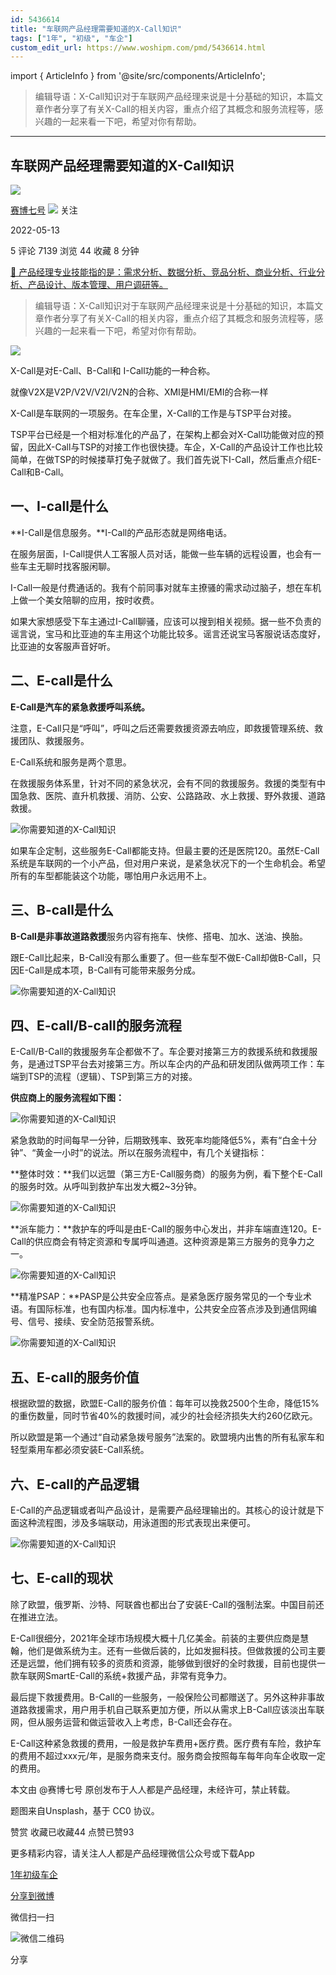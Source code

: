 ```yaml
---
id: 5436614
title: "车联网产品经理需要知道的X-Call知识"
tags: ["1年", "初级", "车企"]
custom_edit_url: https://www.woshipm.com/pmd/5436614.html
---
```

import { ArticleInfo } from '@site/src/components/ArticleInfo';

<ArticleInfo
    author="赛博七号"
    authorLink="https://www.woshipm.com/u/728723"
    published="2022-05-13"
    views={7139}
    comments={5}
    collects={44}
/>

> 编辑导语：X-Call知识对于车联网产品经理来说是十分基础的知识，本篇文章作者分享了有关X-Call的相关内容，重点介绍了其概念和服务流程等，感兴趣的一起来看一下吧，希望对你有帮助。

---

## 车联网产品经理需要知道的X-Call知识

[![](https://image.woshipm.com/wp-files/2022/07/ANqjy4qVEpB1g5jF9Edm.jpg!/both/72x72)](https://www.woshipm.com/u/728723)

[赛博七号](https://www.woshipm.com/u/728723) ![](https://static.woshipm.com/tag/1121_1@2x.png) 关注

2022-05-13

5 评论 7139 浏览 44 收藏 8 分钟

[🔗 产品经理专业技能指的是：需求分析、数据分析、竞品分析、商业分析、行业分析、产品设计、版本管理、用户调研等。](https://ke.qidianla.com/courses/90pm)

> 编辑导语：X-Call知识对于车联网产品经理来说是十分基础的知识，本篇文章作者分享了有关X-Call的相关内容，重点介绍了其概念和服务流程等，感兴趣的一起来看一下吧，希望对你有帮助。

![](https://image.woshipm.com/wp-files/2022/05/vNuGCDIx26ihhHbwQ6Lf.jpg)

X-Call是对E-Call、B-Call和 I-Call功能的一种合称。

就像V2X是V2P/V2V/V2I/V2N的合称、XMI是HMI/EMI的合称一样

X-Call是车联网的一项服务。在车企里，X-Call的工作是与TSP平台对接。

TSP平台已经是一个相对标准化的产品了，在架构上都会对X-Call功能做对应的预留，因此X-Call与TSP的对接工作也很快捷。车企，X-Call的产品设计工作也比较简单，在做TSP的时候搂草打兔子就做了。我们首先说下I-Call，然后重点介绍E-Call和B-Call。

## 一、I-call是什么

**I-Call是信息服务。**I-Call的产品形态就是网络电话。

在服务层面，I-Call提供人工客服人员对话，能做一些车辆的远程设置，也会有一些车主无聊时找客服闲聊。

I-Call一般是付费通话的。我有个前同事对就车主撩骚的需求动过脑子，想在车机上做一个美女陪聊的应用，按时收费。

如果大家想感受下车主通过I-Call聊骚，应该可以搜到相关视频。据一些不负责的谣言说，宝马和比亚迪的车主用这个功能比较多。谣言还说宝马客服说话态度好，比亚迪的女客服声音好听。

## 二、E-call是什么

**E-Call是汽车的紧急救援呼叫系统。**

注意，E-Call只是“呼叫”，呼叫之后还需要救援资源去响应，即救援管理系统、救援团队、救援服务。

E-Call系统和服务是两个意思。

在救援服务体系里，针对不同的紧急状况，会有不同的救援服务。救援的类型有中国急救、医院、直升机救援、消防、公安、公路路政、水上救援、野外救援、道路救援。

![你需要知道的X-Call知识](https://image.woshipm.com/wp-files/2022/05/3qU3UftuVF116uqMcMAc.jpeg)

如果车企定制，这些服务E-Call都能支持。但最主要的还是医院120。虽然E-Call系统是车联网的一个小产品，但对用户来说，是紧急状况下的一个生命机会。希望所有的车型都能装这个功能，哪怕用户永远用不上。

## 三、B-call是什么

**B-Call是非事故道路救援**服务内容有拖车、快修、搭电、加水、送油、换胎。

跟E-Call比起来，B-Call没有那么重要了。但一些车型不做E-Call却做B-Call，只因E-Call是成本项，B-Call有可能带来服务分成。

![你需要知道的X-Call知识](https://image.woshipm.com/wp-files/2022/05/veqr0lYpfJ09XJMDcz9h.jpeg)

## 四、E-call/B-call的服务流程

E-Call/B-Call的救援服务车企都做不了。车企要对接第三方的救援系统和救援服务，是通过TSP平台去对接第三方。所以车企内的产品和研发团队做两项工作：车端到TSP的流程（逻辑）、TSP到第三方的对接。

**供应商上的服务流程如下图：**

![你需要知道的X-Call知识](https://image.woshipm.com/wp-files/2022/05/m1VnaPQ6EKVeOeJG1ath.jpeg)

紧急救助的时间每早一分钟，后期致残率、致死率均能降低5%，素有“白金十分钟”、“黄金一小时”的说法。所以在服务流程中，有几个关键指标：

**整体时效：**我们以远盟（第三方E-Call服务商）的服务为例，看下整个E-Call的服务时效。从呼叫到救护车出发大概2~3分钟。

![你需要知道的X-Call知识](https://image.woshipm.com/wp-files/2022/05/qJioqh6tPt9znLUlhJkW.jpeg)

**派车能力：**救护车的呼叫是由E-Call的服务中心发出，并非车端直连120。E-Call的供应商会有特定资源和专属呼叫通道。这种资源是第三方服务的竞争力之一。

![你需要知道的X-Call知识](https://image.woshipm.com/wp-files/2022/05/a02JOI3cr9gavQ6NcM37.jpeg)

**精准PSAP：**PASP是公共安全应答点。是紧急医疗服务常见的一个专业术语。有国际标准，也有国内标准。国内标准中，公共安全应答点涉及到通信网编号、信号、接续、安全防范报警系统。

![你需要知道的X-Call知识](https://image.woshipm.com/wp-files/2022/05/jXXMOl1NV7MTxo06C0KB.jpeg)

## 五、E-call的服务价值

根据欧盟的数据，欧盟E-Call的服务价值：每年可以挽救2500个生命，降低15%的重伤数量，同时节省40%的救援时间，减少的社会经济损失大约260亿欧元。

所以欧盟是第一个通过“自动紧急拨号服务”法案的。欧盟境内出售的所有私家车和轻型乘用车都必须安装E-Call系统。

## 六、E-call的产品逻辑

E-Call的产品逻辑或者叫产品设计，是需要产品经理输出的。其核心的设计就是下面这种流程图，涉及多端联动，用泳道图的形式表现出来便可。

![你需要知道的X-Call知识](https://image.woshipm.com/wp-files/2022/05/0G9muvzqcjPipSrEZHIO.jpeg)

## 七、E-call的现状

除了欧盟，俄罗斯、沙特、阿联酋也都出台了安装E-Call的强制法案。中国目前还在推进立法。

E-Call很细分，2021年全球市场规模大概十几亿美金。前装的主要供应商是慧翰，他们是做系统为主。还有一些做后装的，比如发掘科技。但做救援的公司主要还是远盟，他们拥有较多的资质和资源，能够做到很好的全时救援，目前也提供一款车联网SmartE-Call的系统+救援产品，非常有竞争力。

最后提下救援费用。B-Call的一些服务，一般保险公司都赠送了。另外这种非事故道路救援需求，用户用手机自己联系更加方便，所以从需求上B-Call应该淡出车联网，但从服务运营和做运营收入上考虑，B-Call还会存在。

E-Call这种紧急救援的费用，一般是救护车费用+医疗费。医疗费有车险，救护车的费用不超过xxx元/年，是服务商来支付。服务商会按照每车每年向车企收取一定的费用。

本文由 @赛博七号 原创发布于人人都是产品经理，未经许可，禁止转载。

题图来自Unsplash，基于 CC0 协议。

赞赏 收藏已收藏44 点赞已赞93

更多精彩内容，请关注人人都是产品经理微信公众号或下载App

[1年](https://www.woshipm.com/tag/1%e5%b9%b4)[初级](https://www.woshipm.com/tag/%e5%88%9d%e7%ba%a7)[车企](https://www.woshipm.com/tag/%e8%bd%a6%e4%bc%81)

[分享到微博](https://service.weibo.com/share/share.php?appkey=2775287854&title=车联网产品经理需要知道的X-Call知识&url=https://www.woshipm.com/pmd/5436614.html&pic=https://image.woshipm.com/wp-files/2022/05/vNuGCDIx26ihhHbwQ6Lf.jpg)

微信扫一扫

![微信二维码](https://api.pwmqr.com/qrcode/create/?url=https://www.woshipm.com/pmd/5436614.html)

分享